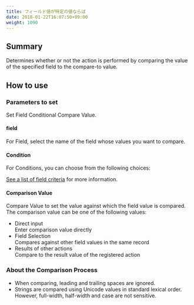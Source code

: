 ```yaml
---
title: フィールド値が特定の値ならば
date: 2018-01-22T16:07:50+09:00
weight: 1090
---
```

## Summary

Determines whether or not the action is performed by comparing the value of the specified field to the compare-to value.

## How to use

### Parameters to set

Set Field Conditional Compare Value.

#### field

For Field, select the name of the field whose values you want to compare.

#### Condition

For Conditions, you can choose from the following choices:

<a href="https://support.gusuku.io/ja-JP/support/solutions/articles/36000045806" target="_blank">See a list of field criteria</a> for more information.

#### Comparison Value

Compare Value to set the value against which the field value is compared.  
The comparison value can be one of the following values:

-	Direct input  
	Enter comparison value directly
-	Field Selection  
	Compares against other field values in the same record
-	Results of other actions  
	Compare to the result value of the registered action

### About the Comparison Process

-	When comparing, leading and trailing spaces are ignored.
-	Strings are compared using Unicode values in standard lexical order.  
	However, full-width, half-width and case are not sensitive.
